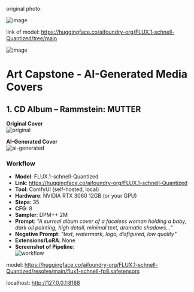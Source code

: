 
original photo:

![image](https://github.com/user-attachments/assets/d72f2077-ea3a-44c5-8190-9d52515322a8)


link of model:
https://huggingface.co/aifoundry-org/FLUX.1-schnell-Quantized/tree/main

![image](https://github.com/user-attachments/assets/7634248c-b65a-4b3a-8aad-82eca5ce16e8)

# Art Capstone - AI-Generated Media Covers

## 1. CD Album – Rammstein: MUTTER

**Original Cover**  
![original](original_mutter.png)

**AI-Generated Cover**  
![ai-generated](ai_mutter.png)

### Workflow
- **Model**: FLUX.1-schnell-Quantized  
- **Link**: https://huggingface.co/aifoundry-org/FLUX.1-schnell-Quantized  
- **Tool**: ComfyUI (self-hosted, local)  
- **Hardware**: NVIDIA RTX 3060 12GB (or your GPU)  
- **Steps**: 35  
- **CFG**: 8  
- **Sampler**: DPM++ 2M  
- **Prompt**: *"A surreal album cover of a faceless woman holding a baby, dark oil painting, high detail, minimal text, dramatic shadows..."*  
- **Negative Prompt**: *"text, watermark, logo, disfigured, low quality"*  
- **Extensions/LoRA**: None  
- **Screenshot of Pipeline**:  
![workflow](comfyui_pipeline_cd.png)

model:
https://huggingface.co/aifoundry-org/FLUX.1-schnell-Quantized/resolve/main/flux1-schnell-fp8.safetensors

localhost:
http://127.0.0.1:8188

